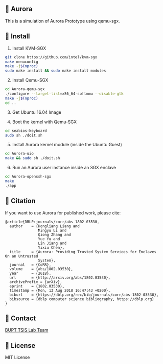 🌈 Aurora
---------

This is a simulation of Aurora Prototype using qemu-sgx.


💾 Install
----------
1. Install KVM-SGX
```sh
git clone https://github.com/intel/kvm-sgx
make menuconfig
make -j$(nproc)
sudo make install && sudo make install modules
```

2. Install Qemu-SGX
```sh
cd Aurora-qemu-sgx
./configure --target-list=x86_64-softmmu --disable-gtk
make -j$(nproc)
cd ..
```

3. Get Ubuntu 16.04 Image

4. Boot the kernel with Qemu-SGX
```sh
cd seabios-keyboard
sudo sh ./doit.sh
```

5. Install Aurora kernel module (inside the Ubuntu Guest)
```sh
cd Aurora-uio
make && sudo sh ./doit.sh
```

6. Run an Aurora user instance inside an SGX enclave
```sh
cd Aurora-openssh-sgx
make
./app
```

📢 Citation
-----------
If you want to use Aurora for published work, please cite:
```
@article{DBLP:journals/corr/abs-1802-03530,
  author    = {Hongliang Liang and
               Mingyu Li and
               Qiong Zhang and
               Yue Yu and
               Lin Jiang and
               Yixiu Chen},
  title     = {Aurora: Providing Trusted System Services for Enclaves On an Untrusted
               System},
  journal   = {CoRR},
  volume    = {abs/1802.03530},
  year      = {2018},
  url       = {http://arxiv.org/abs/1802.03530},
  archivePrefix = {arXiv},
  eprint    = {1802.03530},
  timestamp = {Mon, 13 Aug 2018 16:47:43 +0200},
  biburl    = {https://dblp.org/rec/bib/journals/corr/abs-1802-03530},
  bibsource = {dblp computer science bibliography, https://dblp.org}
}
```

💬 Contact
----------

[BUPT TSIS Lab Team](hliang@bupt.edu.cn)

📃 License
----------

MIT License

